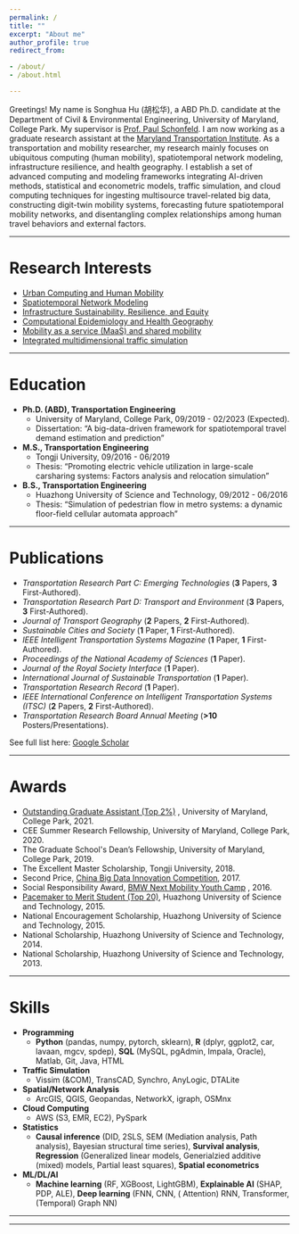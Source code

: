 ```yaml
---
permalink: /
title: ""
excerpt: "About me"
author_profile: true
redirect_from:

- /about/
- /about.html

---
```


Greetings! My name is Songhua Hu (胡松华), a ABD Ph.D. candidate at the Department of Civil & Environmental Engineering,
University of Maryland, College Park.
My supervisor is [Prof. Paul Schonfeld](https://cee.umd.edu/clark/faculty/291/Paul-Schonfeld).
I am now working as a graduate research assistant at the [Maryland Transportation Institute](https://mti.umd.edu/).
As a transportation and mobility researcher, my research mainly focuses on ubiquitous computing (human mobility),
spatiotemporal network modeling, infrastructure resilience, and health geography.
I establish a set of advanced computing and modeling frameworks integrating AI-driven methods, statistical and
econometric models, traffic simulation, and cloud computing techniques for ingesting multisource travel-related big
data, constructing digit-twin mobility systems, forecasting future spatiotemporal mobility networks, and disentangling
complex relationships among human travel behaviors and external factors.

***

Research Interests
======

+ [Urban Computing and Human Mobility](https://songhuahu-umd.github.io/Human%20Mobility)
+ [Spatiotemporal Network Modeling](https://songhuahu-umd.github.io/Spatiotemporal%20Network)
+ [Infrastructure Sustainability, Resilience, and Equity](https://songhuahu-umd.github.io/Infrastructure%20Resilience)
+ [Computational Epidemiology and Health Geography](https://songhuahu-umd.github.io/Public%20Health)
+ [Mobility as a service (MaaS) and shared mobility](https://songhuahu-umd.github.io/Shared%20Mobility)
+ [Integrated multidimensional traffic simulation](https://songhuahu-umd.github.io/Traffic%20Simulation)

***

Education
======

* **Ph.D. (ABD), Transportation Engineering**
    * University of Maryland, College Park, 09/2019 - 02/2023 (Expected).
    * Dissertation: “A big-data-driven framework for spatiotemporal travel demand estimation and prediction”
* **M.S., Transportation Engineering**
    * Tongji University, 09/2016 - 06/2019
    * Thesis: “Promoting electric vehicle utilization in large-scale carsharing systems: Factors analysis and relocation
      simulation”
* **B.S., Transportation Engineering**
    * Huazhong University of Science and Technology, 09/2012 - 06/2016
    * Thesis: “Simulation of pedestrian flow in metro systems: a dynamic floor-field cellular automata approach”

***

Publications
======

*  _Transportation Research Part C: Emerging Technologies_ (**3** Papers, **3** First-Authored).
*  _Transportation Research Part D: Transport and Environment_ (**3** Papers, **3** First-Authored).
* _Journal of Transport Geography_ (**2** Papers, **2** First-Authored).
* _Sustainable Cities and Society_ (**1** Paper, **1** First-Authored).
* _IEEE Intelligent Transportation Systems Magazine_ (**1** Paper, **1** First-Authored).
* _Proceedings of the National Academy of Sciences_ (**1** Paper).
* _Journal of the Royal Society Interface_ (**1** Paper).
* _International Journal of Sustainable Transportation_ (**1** Paper).
* _Transportation Research Record_ (**1** Paper).
* _IEEE International Conference on Intelligent Transportation Systems (ITSC)_ (**2** Papers, **2**
  First-Authored).
* _Transportation Research Board Annual Meeting_ (**>10** Posters/Presentations).

See full list here: [Google Scholar](https://scholar.google.com/citations?user=uVIbQyAAAAAJ&hl=en)


***

Awards
======

* [Outstanding Graduate Assistant (Top 2%)](https://gradschool.umd.edu/funding/student-fellowships-awards/outstanding-graduate-assistant-awards)
  , University of Maryland, College Park, 2021.
* CEE Summer Research Fellowship, University of Maryland, College Park, 2020.
* The Graduate School's Dean’s Fellowship, University of Maryland, College Park, 2019.
* The Excellent Master Scholarship, Tongji University, 2018.
* Second
  Price, [China Big Data Innovation Competition](http://www.360doc.com/content/21/0222/19/73861477_963398711.shtml),
  2017.
* Social Responsibility Award, [BMW Next Mobility Youth Camp](http://www.chinanews.com.cn/auto/2016/12-02/8081476.shtml)
  , 2016.
* [Pacemaker to Merit Student (Top 20)](http://news.hust.edu.cn/info/1007/2164.htm), Huazhong University of Science and
  Technology, 2015.
* National Encouragement Scholarship, Huazhong University of Science and Technology, 2015.
* National Scholarship, Huazhong University of Science and Technology, 2014.
* National Scholarship, Huazhong University of Science and Technology, 2013.

***

Skills
======

* **Programming**
    * **Python** (pandas, numpy, pytorch, sklearn), **R** (dplyr, ggplot2, car, lavaan, mgcv, spdep), **SQL** (MySQL,
      pgAdmin, Impala, Oracle), Matlab, Git, Java, HTML
* **Traffic Simulation**
    * Vissim (&COM), TransCAD, Synchro, AnyLogic, DTALite
* **Spatial/Network Analysis**
    * ArcGIS, QGIS, Geopandas, NetworkX, igraph, OSMnx
* **Cloud Computing**
    * AWS (S3, EMR, EC2), PySpark
* **Statistics**
    * **Causal inference** (DID, 2SLS, SEM (Mediation analysis, Path analysis), Bayesian structural time series), **Survival analysis**, **Regression** (Generalized linear models, Generialzied additive (mixed) models, Partial least squares), **Spatial econometrics**
* **ML/DL/AI**
    * **Machine learning** (RF, XGBoost, LightGBM), **Explainable AI** (SHAP, PDP, ALE), **Deep learning** (FNN, CNN, (
      Attention) RNN, Transformer, (Temporal) Graph NN)

***

------
<script type='text/javascript' id='clustrmaps' src='//cdn.clustrmaps.com/map_v2.js?cl=848383&w=288&t=n&d=zU9DbdqNwD8PS5IHucVNU8GV_lJolPyn6nhjUQYN5FI&co=ffffff&ct=808080&cmo=3acc3a&cmn=ff5353'></script>